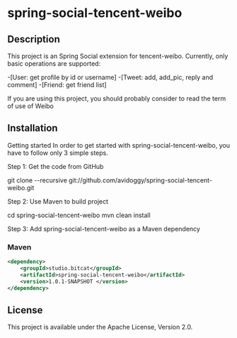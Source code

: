 spring-social-tencent-weibo 
====================================

## Description
This project is an Spring Social extension for tencent-weibo. Currently, only basic operations are supported:

-[User: get profile by id or username]
-[Tweet: add, add_pic, reply and comment]
-[Friend: get friend list]

If you are using this project, you should probably consider to read the term of use of Weibo

## Installation
Getting started In order to get started with spring-social-tencent-weibo, you have to follow only 3 simple steps.

Step 1: Get the code from GitHub

git clone --recursive git://github.com/avidoggy/spring-social-tencent-weibo.git

Step 2: Use Maven to build project

cd spring-social-tencent-weibo mvn clean install

Step 3: Add spring-social-tencent-weibo as a Maven dependency
### Maven
```xml
<dependency>
    <groupId>studio.bitcat</groupId>
    <artifactId>spring-social-tencent-weibo</artifactId>
    <version>1.0.1-SNAPSHOT </version>
</dependency>
```

## License 
This project is available under the Apache License, Version 2.0.
